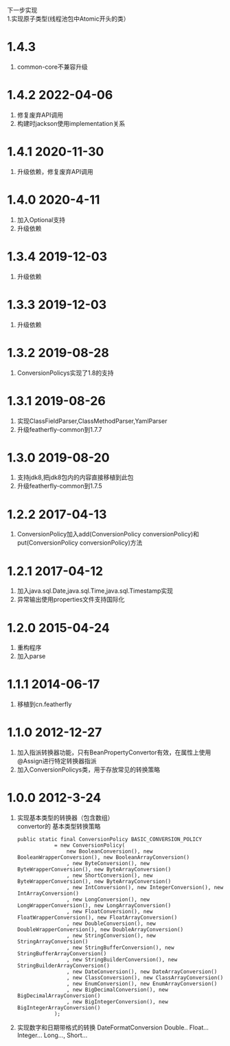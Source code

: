 下一步实现	
	1.实现原子类型(线程池包中Atomic开头的类）

# 1.4.3 
1. common-core不兼容升级

# 1.4.2 2022-04-06
1. 修复废弃API调用
2. 构建时jackson使用implementation关系

# 1.4.1 2020-11-30
1. 升级依赖，修复废弃API调用
	
# 1.4.0 2020-4-11
1. 加入Optional支持
1. 升级依赖
    
# 1.3.4 2019-12-03
1. 升级依赖
    
# 1.3.3 2019-12-03
1. 升级依赖
    
# 1.3.2 2019-08-28
1. ConversionPolicys实现了1.8的支持
    	
# 1.3.1 2019-08-26 
1. 实现ClassFieldParser,ClassMethodParser,YamlParser
2. 升级featherfly-common到1.7.7    

# 1.3.0 2019-08-20
1. 支持jdk8,把jdk8包内的内容直接移植到此包
2. 升级featherfly-common到1.7.5    

# 1.2.2 2017-04-13
1. ConversionPolicy加入add(ConversionPolicy conversionPolicy)和put(ConversionPolicy conversionPolicy)方法
   
# 1.2.1 2017-04-12
1. 加入java.sql.Date,java.sql.Time,java.sql.Timestamp实现
2. 异常输出使用properties文件支持国际化    
        
# 1.2.0 2015-04-24
1. 重构程序
2. 加入parse
        
# 1.1.1 2014-06-17
1. 移植到cn.featherfly    

# 1.1.0 2012-12-27
1. 加入指派转换器功能，只有BeanPropertyConvertor有效，在属性上使用@Assign进行特定转换器指派
2. 加入ConversionPolicys类，用于存放常见的转换策略

# 1.0.0 2012-3-24
1. 实现基本类型的转换器（包含数组）  
    convertor的 基本类型转换策略
    ```
    public static final ConversionPolicy BASIC_CONVERSION_POLICY
                = new ConversionPolicy(
                    new BooleanConversion(), new BooleanWrapperConversion(), new BooleanArrayConversion()
                    , new ByteConversion(), new ByteWrapperConversion(), new ByteArrayConversion()
                    , new ShortConversion(), new ByteWrapperConversion(), new ByteArrayConversion()
                    , new IntConversion(), new IntegerConversion(), new IntArrayConversion()
                    , new LongConversion(), new LongWrapperConversion(), new LongArrayConversion()
                    , new FloatConversion(), new FloatWrapperConversion(), new FloatArrayConversion()
                    , new DoubleConversion(), new DoubleWrapperConversion(), new DoubleArrayConversion()
                    , new StringConversion(), new StringArrayConversion()
                    , new StringBufferConversion(), new StringBufferArrayConversion()
                    , new StringBuilderConversion(), new StringBuilderArrayConversion()
                    , new DateConversion(), new DateArrayConversion()
                    , new ClassConversion(), new ClassArrayConversion()
                    , new EnumConversion(), new EnumArrayConversion()
                    , new BigDecimalConversion(), new BigDecimalArrayConversion()
                    , new BigIntegerConversion(), new BigIntegerArrayConversion()
                );
    ```
2. 实现数字和日期带格式的转换
    DateFormatConversion Double.. Float... Integer... Long..., Short...
